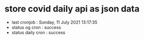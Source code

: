 # store covid daily api as json data

- last cronjob : Sunday, 11 July 2021 13:17:35
- status og cron : success
- status daily cron : success
      
      